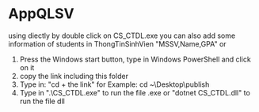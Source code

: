 # AppQLSV
using diectly by double click on CS_CTDL.exe
you can also add some information of students in ThongTinSinhVien "MSSV,Name,GPA"
or
1. Press the Windows start button, type in Windows PowerShell and click on it
2. copy the link including this folder
3. Type in: "cd + the link" for Example: cd ~\Desktop\publish
4. Type in ".\CS_CTDL.exe" to run the file .exe or "dotnet CS_CTDL.dll" to run the file dll
